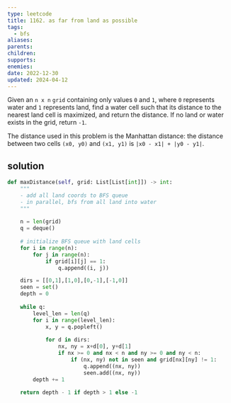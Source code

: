 ```yaml
---
type: leetcode
title: 1162. as far from land as possible
tags:
  - bfs
aliases: 
parents: 
children: 
supports: 
enemies: 
date: 2022-12-30
updated: 2024-04-12
---
```


Given an `n x n` `grid` containing only values `0` and `1`, where `0` represents water and `1` represents land, find a water cell such that its distance to the nearest land cell is maximized, and return the distance. If no land or water exists in the grid, return `-1`.

The distance used in this problem is the Manhattan distance: the distance between two cells `(x0, y0)` and `(x1, y1)` is `|x0 - x1| + |y0 - y1|`.

## solution

```python
def maxDistance(self, grid: List[List[int]]) -> int:
	"""
	- add all land coords to BFS queue
	- in parallel, bfs from all land into water
	"""
	  
	n = len(grid)
	q = deque()
	  
	# initialize BFS queue with land cells
	for i in range(n):
		for j in range(n):
			if grid[i][j] == 1:
				q.append((i, j))

	dirs = [[0,1],[1,0],[0,-1],[-1,0]]
	seen = set()
	depth = 0
	  
	while q:
		level_len = len(q)
		for i in range(level_len):
			x, y = q.popleft()
	  
			for d in dirs:
				nx, ny = x+d[0], y+d[1]
				if nx >= 0 and nx < n and ny >= 0 and ny < n:
					if (nx, ny) not in seen and grid[nx][ny] != 1:
						q.append((nx, ny))
						seen.add((nx, ny))
		depth += 1
	  
	return depth - 1 if depth > 1 else -1
```
